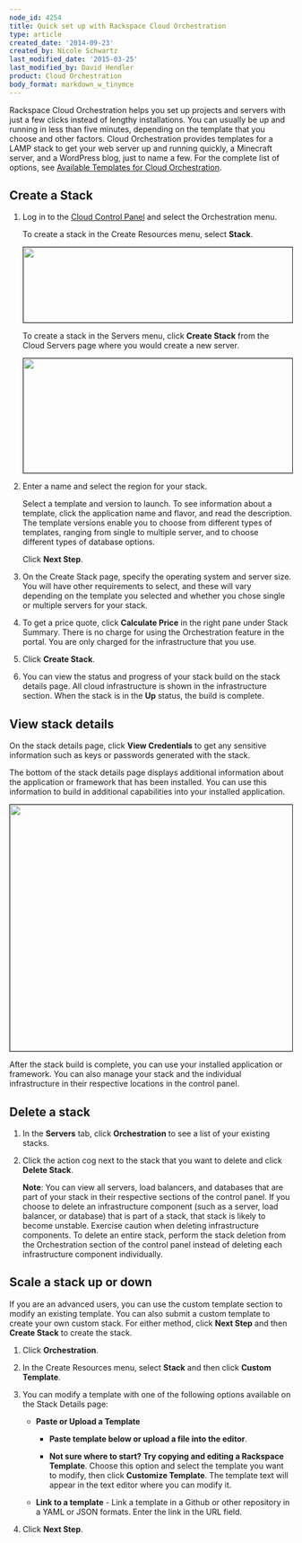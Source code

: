 ```yaml
---
node_id: 4254
title: Quick set up with Rackspace Cloud Orchestration
type: article
created_date: '2014-09-23'
created_by: Nicole Schwartz
last_modified_date: '2015-03-25'
last_modified_by: David Hendler
product: Cloud Orchestration
body_format: markdown_w_tinymce
---
```


Rackspace Cloud Orchestration helps you set up projects and servers with just a few clicks instead of lengthy installations. You can usually be up and running in less than five minutes, depending on the template that you choose and other factors. Cloud Orchestration provides templates for a LAMP stack to get your web server up and running quickly, a Minecraft server, and a WordPress blog, just to name a few. For the complete list of options, see [Available Templates for Cloud Orchestration](/howto/available-templates-for-cloud-orchestration).

<a name="SettingUpRackspaceOrchestrationCreateStack"> </a>

## Create a Stack

1. Log in to the [Cloud Control Panel](https://mycloud.rackspace.com/) and select the Orchestration menu.

    To create a stack in the Create Resources menu, select **Stack**.

	<img src="https://8026b2e3760e2433679c-fffceaebb8c6ee053c935e8915a3fbe7.ssl.cf2.rackcdn.com/field/image/1560-3549-newimage_0.png" width="481" height="134" border="1" alt=""  />

	To create a stack in the Servers menu, click **Create Stack** from the Cloud Servers page where you would create a new server.

	<img src="https://8026b2e3760e2433679c-fffceaebb8c6ee053c935e8915a3fbe7.ssl.cf2.rackcdn.com/field/image/1560-3549-newimage2_0.png" width="771" height="204" border="1" alt=""  />

2. Enter a name and select the region for your stack.

    Select a template and version to launch. To see information about a template, click the application name and flavor, and read the description. The template versions enable you to choose from different types of templates, ranging from single to multiple server, and to choose different types of database options.

    Click **Next Step**.

3. On the Create Stack page, specify the operating system and server size. You will have other requirements to select, and these will vary depending on the template you selected and whether you chose single or multiple servers for your stack.

4. To get a price quote, click **Calculate Price** in the right pane under Stack Summary. There is no charge for using the Orchestration feature in the portal. You are only charged for the infrastructure that you use.

5. Click **Create Stack**.

6. You can view the status and progress of your stack build on the stack details page. All cloud infrastructure is shown in the infrastructure section. When the stack is in the **Up** status, the build is complete.

## View stack details

On the stack details page, click **View Credentials** to get any sensitive information such as keys or passwords generated with the stack.

The bottom of the stack details page displays additional information about the application or framework that has been installed. You can use this information to build in additional capabilities into your installed application.

<img alt="" border="1" height="439" src="/knowledge_center/sites/default/files/field/image/3549createstack5.png" width="567" />

After the stack build is complete, you can use your installed application or framework. You can also manage your stack and the individual infrastructure in their respective locations in the control panel.

<a name="Settinguprackspaceautomateddeploymentsde"> </a>
## Delete a stack

1. In the **Servers** tab, click **Orchestration** to see a list of your existing stacks.

2. Click the action cog next to the stack that you want to delete and click **Delete Stack**.

	**Note**: You can view all servers, load balancers, and databases that are part of your stack in their respective sections of the control panel. If you choose to delete an infrastructure component (such as a server, load balancer, or database) that is part of a stack, that stack is likely to become unstable. Exercise caution when deleting infrastructure components. To delete an entire stack, perform the stack deletion from the Orchestration section of the control panel instead of deleting each infrastructure component individually.

<a name="Settinguprackspaceautomateddeploymentssc"> </a>
## Scale a stack up or down

If you are an advanced users, you can use the custom template section to modify an existing template. You can also submit a custom template to create your own custom stack. For either method, click **Next Step** and then **Create Stack** to create the stack.


1. Click **Orchestration**.

2. In the Create Resources menu, select **Stack** and then click **Custom Template**.

3. You can modify a template with one of the following options available on the Stack Details page:

    - **Paste or Upload a Template**

	   - **Paste template below or upload a file into the editor**.

	   - **Not sure where to start? Try copying and editing a Rackspace Template**. Choose this option and select the template you want to modify, then click **Customize Template**. The template text will appear in the text editor where you can modify it.

	- **Link to a template** - Link a template in a Github or other repository in a YAML or JSON formats. Enter the link in the URL field.

4. Click **Next Step**.

<p>&nbsp;</p>
